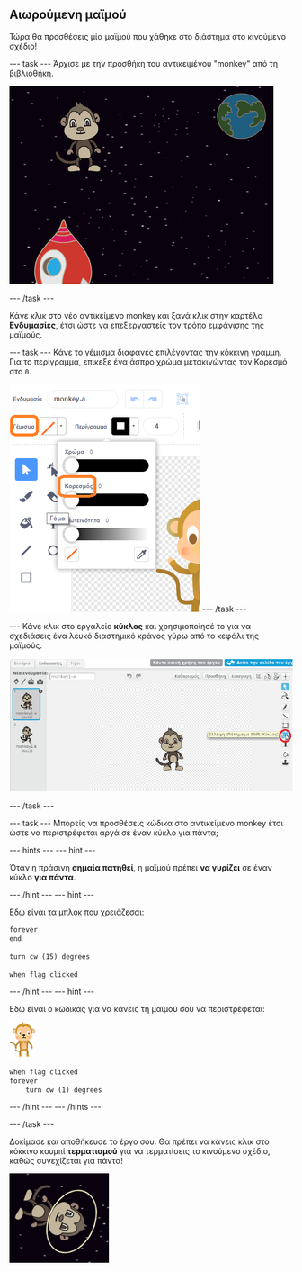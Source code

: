 ## Αιωρούμενη μαϊμού

Τώρα θα προσθέσεις μία μαϊμού που χάθηκε στο διάστημα στο κινούμενο σχέδιο!

\--- task \--- Άρχισε με την προσθήκη του αντικειμένου "monkey" από τη βιβλιοθήκη.

![Προσθέτοντας ένα αντικείμενο μαϊμού](images/space-monkey-sprite.png)

\--- /task \---

Κάνε κλικ στο νέο αντικείμενο monkey και ξανά κλικ στην καρτέλα **Ενδυμασίες**, έτσι ώστε να επεξεργαστείς τον τρόπο εμφάνισης της μαϊμούς.

\--- task \--- Κάνε το γέμισμα διαφανές επιλέγοντας την κόκκινη γραμμη. Για το περίγραμμα, επικεξε ένα άσπρο χρώμα μετακινώντας τον Κορεσμό στο `0`.

![Δημιούργησε άσπρο χρώμα](images/make-white.png) \--- /task \---

\--- Κάνε κλικ στο εργαλείο **κύκλος** και χρησιμοποίησέ το για να σχεδιάσεις ένα λευκό διαστημικό κράνος γύρω από το κεφάλι της μαϊμούς.

![Διαστημικό κράνος μαϊμούς](images/space-monkey-edit.png)

\--- /task \---

\--- task \--- Μπορείς να προσθέσεις κώδικα στο αντικείμενο monkey έτσι ώστε να περιστρέφεται αργά σε έναν κύκλο για πάντα;

\--- hints \--- \--- hint \---

Όταν η πράσινη **σημαία πατηθεί**, η μαϊμού πρέπει **να γυρίζει** σε έναν κύκλο **για πάντα**.

\--- /hint \--- \--- hint \---

Εδώ είναι τα μπλοκ που χρειάζεσαι:

```blocks3
forever
end

turn cw (15) degrees

when flag clicked
```

\--- /hint \--- \--- hint \---

Εδώ είναι ο κώδικας για να κάνεις τη μαϊμού σου να περιστρέφεται:

![Αντικείμενο μαϊμούς](images/sprite-monkey.png)

```blocks3
when flag clicked
forever
    turn cw (1) degrees
```

\--- /hint \--- \--- /hints \---

\--- /task \---

Δοκίμασε και αποθήκευσε το έργο σου. Θα πρέπει να κάνεις κλικ στο κόκκινο κουμπί **τερματισμού** για να τερματίσεις το κινούμενο σχέδιο, καθώς συνεχίζεται για πάντα!

![Δοκίμασε την περιστρεφόμενη μαϊμού](images/space-spin-test.png)